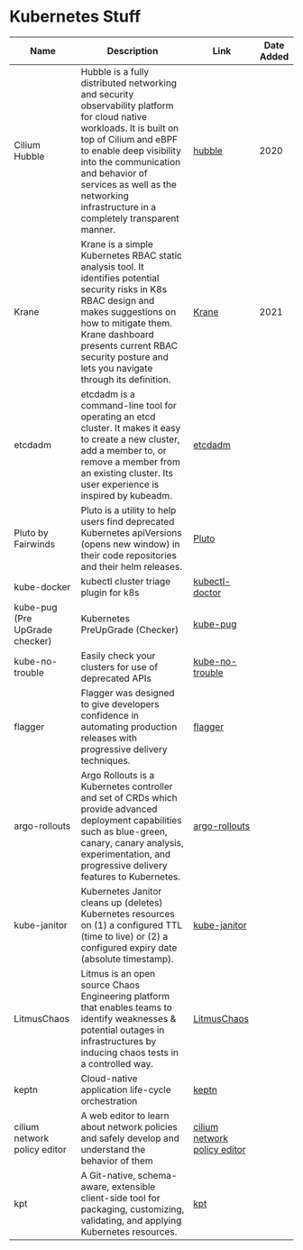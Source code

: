# Kubernetes Stuff

|              Name               |                                                                                                                                              Description                                                                                                                                              |                                     Link                                      | Date Added |
| ------------------------------- | ----------------------------------------------------------------------------------------------------------------------------------------------------------------------------------------------------------------------------------------------------------------------------------------------------- | ----------------------------------------------------------------------------- | ---------- |
| Cilium Hubble                   | Hubble is a fully distributed networking and security observability platform for cloud native workloads. It is built on top of Cilium and eBPF to enable deep visibility into the communication and behavior of services as well as the networking infrastructure in a completely transparent manner. | [hubble](https://github.com/cilium/hubble)                                    | 2020       |
| Krane                           | Krane is a simple Kubernetes RBAC static analysis tool. It identifies potential security risks in K8s RBAC design and makes suggestions on how to mitigate them. Krane dashboard presents current RBAC security posture and lets you navigate through its definition.                                 | [Krane](https://github.com/appvia/krane)                                      | 2021       |
| etcdadm                         | etcdadm is a command-line tool for operating an etcd cluster. It makes it easy to create a new cluster, add a member to, or remove a member from an existing cluster. Its user experience is inspired by kubeadm.                                                                                     | [etcdadm](https://github.com/platform9/etcdadm)                               |            |
| Pluto by Fairwinds              | Pluto is a utility to help users find deprecated Kubernetes apiVersions (opens new window) in their code repositories and their helm releases.                                                                                                                                                        | [Pluto](https://pluto.docs.fairwinds.com/)                                    |            |
| kube-docker                     | kubectl cluster triage plugin for k8s                                                                                                                                                                                                                                                                 | [kubectl-doctor](https://github.com/emirozer/kubectl-doctor)                  |            |
| kube-pug  (Pre UpGrade checker) | Kubernetes PreUpGrade (Checker)                                                                                                                                                                                                                                                                       | [kube-pug](https://github.com/rikatz/kubepug)                                 |            |
| kube-no-trouble                 | Easily check your clusters for use of deprecated APIs                                                                                                                                                                                                                                                 | [kube-no-trouble](https://github.com/doitintl/kube-no-trouble)                |            |
| flagger                         | Flagger was designed to give developers confidence in automating production releases with progressive delivery techniques.                                                                                                                                                                            | [flagger](https://flagger.app/)                                               |            |
| argo-rollouts                   | Argo Rollouts is a Kubernetes controller and set of CRDs which provide advanced deployment capabilities such as blue-green, canary, canary analysis, experimentation, and progressive delivery features to Kubernetes.                                                                                | [argo-rollouts](https://argoproj.github.io/argo-rollouts)                     |            |
| kube-janitor                    | Kubernetes Janitor cleans up (deletes) Kubernetes resources on (1) a configured TTL (time to live) or (2) a configured expiry date (absolute timestamp).                                                                                                                                              | [kube-janitor](https://codeberg.org/hjacobs/kube-janitor)                     |            |
| LitmusChaos                     | Litmus is an open source Chaos Engineering platform that enables teams to identify weaknesses & potential outages in infrastructures by inducing chaos tests in a controlled way.                                                                                                                     | [LitmusChaos](https://litmuschaos.io/)                                        |            |
| keptn                           | Cloud-native application life-cycle orchestration                                                                                                                                                                                                                                                     | [keptn](https://keptn.sh)                                                     |            |
| cilium network policy editor    | A web editor to learn about network policies and safely develop and understand the behavior of them                                                                                                                                                                                                   | [cilium network policy editor](https://editor.cilium.io/?id=I0OnPwLaQBLw97Vg) |            |
| kpt                             | A Git-native, schema-aware, extensible client-side tool for packaging, customizing, validating, and applying Kubernetes resources.                                                                                                                                                                    | [kpt](https://googlecontainertools.github.io/kpt/)                            |            |